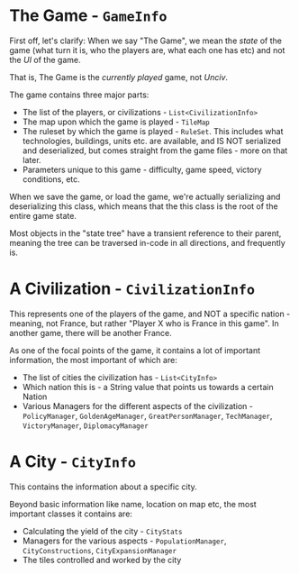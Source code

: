 # The Game - `GameInfo`

First off, let's clarify: When we say "The Game", we mean the *state* of the game (what turn it is, who the players are, what each one has etc) and not the *UI* of the game.

That is, The Game is the *currently played* game, not *Unciv*.

The game contains three major parts:

- The list of the players, or civilizations - `List<CivilizationInfo>`
- The map upon which the game is played - `TileMap`
- The ruleset by which the game is played - `RuleSet`. This includes what technologies, buildings, units etc. are available, and IS NOT serialized and deserialized, but comes straight from the game files - more on that later.
- Parameters unique to this game - difficulty, game speed, victory conditions, etc.

When we save the game, or load the game, we're actually serializing and deserializing this class, which means that the this class is the root of the entire game state.

Most objects in the "state tree" have a transient reference to their parent, meaning the tree can be traversed in-code in all directions, and frequently is.

# A Civilization - `CivilizationInfo`

This represents one of the players of the game, and NOT a specific nation - meaning, not France, but rather "Player X who is France in this game". In another game, there will be another France.

As one of the focal points of the game, it contains a lot of important information, the most important of which are:

 - The list of cities the civilization has - `List<CityInfo>`
 - Which nation this is - a String value that points us towards a certain Nation
 - Various Managers for the different aspects of the civilization - `PolicyManager`, `GoldenAgeManager`, `GreatPersonManager`, `TechManager`, `VictoryManager`, `DiplomacyManager`

# A City - `CityInfo`

This contains the information about a specific city.

Beyond basic information like name, location on map etc, the most important classes it contains are:

- Calculating the yield of the city - `CityStats`
- Managers for the various aspects - `PopulationManager`, `CityConstructions`, `CityExpansionManager`
- The tiles controlled and worked by the city
